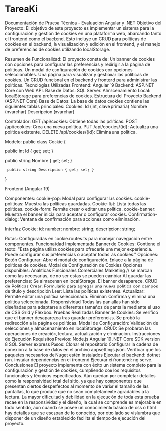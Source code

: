 # TareaKi
Documentación de Prueba Técnica - Evaluación Angular y .NET
Objetivo del Proyecto: El objetivo de este proyecto es implementar un sistema para la configuración y gestión de cookies en una plataforma web, abarcando tanto el frontend como el backend. Esto incluye un CRUD para políticas de cookies en el backend, la visualización y edición en el frontend, y el manejo de preferencias de cookies utilizando localStorage.

Resumen de Funcionalidad: 
El proyecto consta de:
Un banner de cookies con opciones para configurar las preferencias y redirigir a la página de políticas.
Un modal de configuración de cookies con opciones seleccionables.
Una página para visualizar y gestionar las políticas de cookies.
Un CRUD funcional en el backend y frontend para administrar las políticas.
Tecnologías Utilizadas
Frontend: Angular 19
Backend: ASP.NET Core con Web API.
Base de Datos: SQL Server.
Almacenamiento Local: localStorage para preferencias de cookies.
Estructura del Proyecto
Backend (ASP.NET Core)
Base de Datos: La base de datos cookies contiene las siguientes tablas principales:
Cookies:
Id (int, clave primaria)
Nombre (nvarchar)
Descripcion (nvarchar)

Controlador:
GET /api/cookies: Obtiene todas las políticas.
POST /api/cookies: Crea una nueva política.
PUT /api/cookies/{id}: Actualiza una política existente.
DELETE /api/cookies/{id}: Elimina una política.

Modelo:
public class Cookie {
 
  public int Id {  get; set; }
     
  public string Nombre { get; set; } 

 	 public string Descripcion { get; set; } 

}

Frontend (Angular 19)

Componentes:
cookie-pop: Modal para configurar las cookies.
cookie-políticas: Muestra las políticas guardadas.
Cookie-list: Lista todas las políticas.
cookie-form: Permite crear o editar una política.
cookie-banner: Muestra el banner inicial para aceptar o configurar cookies.
Confirmation-dialog: Ventana de confirmación para acciones como eliminación.

Interfaz Cookie:
id: number;
nombre: string;
descripcion: string;


Rutas: Configuradas en cookie.routes.ts para manejar navegación entre componentes.
 Funcionalidad Implementada
 Banner de Cookies:
Contiene el texto: "Esta página utiliza cookies para ofrecerle una mejor experiencia. Puede configurar sus preferencias o aceptar todas las cookies."
Opciones:
Botón Configurar: Abre el modal de configuración.
Enlace a la página de políticas de cookies.
Modal de Configuración de Cookies
Opciones disponibles:
Analíticas
Funcionales
Comerciales
Marketing // se marcan como las necesarias, de no ser estas se pueden cambiar
Al guardar las preferencias:
Se almacenan en localStorage.
El banner desaparece.
CRUD de Políticas
Crear: Formulario para agregar una nueva política con campos de título y descripción 
Leer: Lista las políticas existentes.
Actualizar: Permite editar una política seleccionada.
Eliminar: Confirma y elimina una política seleccionada.
Responsividad
Todas las pantallas han sido diseñadas para adaptarse a diferentes tamaños de pantalla mediante el uso de CSS Grid y Flexbox.
Pruebas Realizadas
Banner de Cookies:
Se verificó que el banner desaparezca tras guardar preferencias.
Se probó la redirección a la página de políticas.
Modal de Configuración:
Validación de selecciones y almacenamiento en localStorage.
CRUD:
Se probaron las operaciones de creación, lectura, actualización y eliminación.
Instrucciones de Ejecución
Requisitos Previos:
Node.js 
Angular 19
.NET Core SDK version 8
SQL Server express
Pasos:
Clonar el repositorio
Configurar la cadena de conexión a la base de datos en el archivo appsettings.json.
Verificar que los paquetes necesarios de Nuget estén instalados 
Ejecutar el backend: dotnet run.
Instalar dependencias en el frontend
Ejecutar el frontend: ng serve.
Conclusiones
El proyecto implementa con éxito un sistema completo para la configuración y gestión de cookies, cumpliendo con los requisitos funcionales y técnicos especificados. Aún quedan por completar detalles como la responsividad total del sitio, ya que hay componentes que presentan ciertos desperfectos al momento de variar el tamaño de las pantallas, lo que produce que no sean completamente agradables a la lectura. La mayor dificultad y debilidad en la ejecución de toda esta prueba recae en la responsividad y el diseño, la cual se comprende es mejorable en todo sentido, aun cuando se posee un conocimiento básico de css o html hay detalles que se escapan de lo conocido, por otro lado se vislumbra que disponer de un diseño establecido facilita el tiempo de ejecución del proyecto. 
